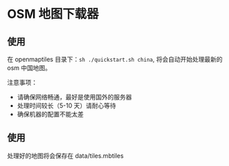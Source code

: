 # OSM 地图下载器

## 使用

在 openmaptiles 目录下：`sh ./quickstart.sh china`, 将会自动开始处理最新的 osm 中国地图。

注意事项：

- 请确保网络畅通，最好是使用国外的服务器
- 处理时间较长（5-10 天）请耐心等待
- 确保机器的配置不能太差

## 使用

处理好的地图将会保存在 data/tiles.mbtiles

